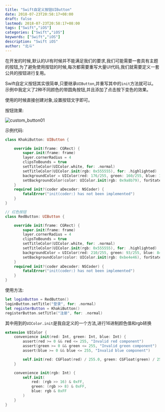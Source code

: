 ```yaml
---
title: "Swift自定义按钮UIButton"
date: 2018-07-23T20:58:17+08:00
draft: false
lastmod: 2018-07-23T20:58:17+08:00
tags: ["Swift","iOS"]
categories: ["Swift","iOS"]
keywords: ["Swift","iOS"]
description: "Swift iOS"
author: "北斗"
---
```


在开发的时候,默认的UI有时候并不能满足我们的要求,我们可能需要一套具有主题的按钮,为了避免使用按钮的时候,每次都需要重写大量UI代码,我们就需要定义一套公共的按钮进行复用。

Swift自定义按钮其实很简单,只要继承`UIButton`,并重写其中的`init`方法就可以。示例中我定义了2种不同颜色的带圆角按钮,并且添加了点击按下变色的效果。

使用的时候直接创建对象,设置按钮文字即可。

按钮效果:

![custom_button01](/media/images/2018/custom_button01.png)

示例代码:
```swift
class KhakiButton: UIButton {

    override init(frame: CGRect) {
        super.init(frame: frame)
        layer.cornerRadius = 4
        clipsToBounds = true
        setTitleColor(UIColor.white, for: .normal)
        setTitleColor(UIColor.init(rgb: 0x555555), for: .highlighted)
        backgroundColor = UIColor(red: 176/255, green: 160/255, blue: 141/255, alpha:0xFF)
        setBackgroundColor(color: UIColor.init(rgb: 0x9a8b79), forState: .highlighted)
    }
    required init?(coder aDecoder: NSCoder) {
        fatalError("init(coder:) has not been implemented")
    }
}

// 红色按钮
class RedButton: UIButton {

    override init(frame: CGRect) {
        super.init(frame: frame)
        layer.cornerRadius = 4
        clipsToBounds = true
        setTitleColor(UIColor.white, for: .normal)
        setTitleColor(UIColor.init(rgb: 0x555555), for: .highlighted)
        backgroundColor = UIColor(red: 210/255, green: 93/255, blue: 84/255, alpha:0xFF)
        setBackgroundColor(color: UIColor.init(rgb: 0xbe4e46), forState: .highlighted)
    }
    required init?(coder aDecoder: NSCoder) {
        fatalError("init(coder:) has not been implemented")
    }
}
```

使用方法:
```swift
let loginButton = RedButton()
loginButton.setTitle("登录", for: .normal)
let registerButton = KhakiButton()
registerButton.setTitle("注册", for: .normal)
```


其中用到的`UIColor.init`是我自定义的一个方法,进行16进制颜色值和rgb转换

```swift
extension UIColor {
    convenience init(red: Int, green: Int, blue: Int) {
        assert(red >= 0 && red <= 255, "Invalid red component")
        assert(green >= 0 && green <= 255, "Invalid green component")
        assert(blue >= 0 && blue <= 255, "Invalid blue component")

        self.init(red: CGFloat(red) / 255.0, green: CGFloat(green) / 255.0, blue: CGFloat(blue) / 255.0, alpha: 1.0)
    }

    convenience init(rgb: Int) {
        self.init(
            red: (rgb >> 16) & 0xFF,
            green: (rgb >> 8) & 0xFF,
            blue: rgb & 0xFF
        )
    }
}
```